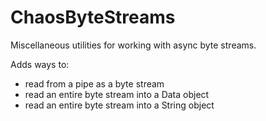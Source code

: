 # ChaosByteStreams

Miscellaneous utilities for working with async byte streams.

Adds ways to:
- read from a pipe as a byte stream
- read an entire byte stream into a Data object
- read an entire byte stream into a String object
